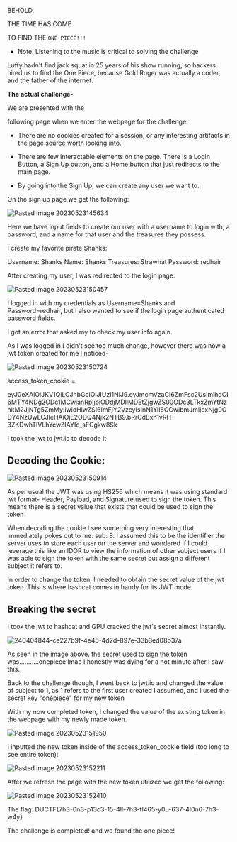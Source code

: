 BEHOLD.

THE TIME HAS COME

TO FIND THE `ONE PIECE!!!`


- Note: Listening to the music is critical to solving the challenge



Luffy hadn't find jack squat in 25 years of his show running, so hackers hired us to find the One Piece, because Gold Roger was actually a coder, and the father of the internet.



**The actual challenge-**

We are presented with the 

following page when we enter the webpage for the challenge:





- There are no cookies created for a session, or any interesting artifacts in the page source worth looking into. 

- There are few interactable elements on the page. There is a Login Button, a Sign Up button, and a Home button that just redirects to the main page.

- By going into the Sign Up, we can create any user we want to.




 On the sign up page we get the following:
 

![Pasted image 20230523145634](https://github.com/GoldenEmp3R0R/DownUnderCTF-2022-Write-Up/assets/125948172/7dabc6be-8855-4f2f-a8f1-3f0409078530)


Here we have input fields to create our user with a username to login with, a password, and a name for that user and the treasures they possess.

I create my favorite pirate  Shanks:

Username: Shanks
Name: Shanks
Treasures: Strawhat
Password: redhair


After creating my user, I was redirected to the login page.


![Pasted image 20230523150457](https://github.com/GoldenEmp3R0R/DownUnderCTF-2022-Write-Up/assets/125948172/001d9243-ca23-400c-a60a-1777de0160a8)


I logged in with my credentials as Username=Shanks and Password=redhair, but I also wanted to see if the login page authenticated password fields.

I got an error that asked my to check my user info again.


As I was logged in I didn't see too much change, however there was now a jwt token created for me I noticed- 


![Pasted image 20230523150724](https://github.com/GoldenEmp3R0R/DownUnderCTF-2022-Write-Up/assets/125948172/40d4b8b0-22d9-4d39-bf8f-4e4315646b8e)


access_token_cookie =

eyJ0eXAiOiJKV1QiLCJhbGciOiJIUzI1NiJ9.eyJmcmVzaCI6ZmFsc2UsImlhdCI6MTY4NDg2ODc1MCwianRpIjoiODdjMDllMDEtZjgwZS00ODc3LTkxZmYtNzhkM2JjNTg5ZmMyIiwidHlwZSI6ImFjY2VzcyIsInN1YiI6OCwibmJmIjoxNjg0ODY4NzUwLCJleHAiOjE2ODQ4Njk2NTB9.bRrCdBxn1vRH-3ZKDwhTIVLhYcwZIAYIc_sFCgkw8Sk


I took the jwt to jwt.io to decode it


## Decoding the Cookie:


![Pasted image 20230523150914](https://github.com/GoldenEmp3R0R/DownUnderCTF-2022-Write-Up/assets/125948172/143e32b8-0fc2-4e21-bf27-87c771725270)



As per usual the JWT was using HS256 which means it was using standard jwt format- Header, Payload, and Signature used to sign the token. This means there is a secret value that exists that could be used to sign the token


When decoding the cookie I see something very interesting that immediately pokes out to me: sub: 8. I assumed this to be the identifier the server uses to store each user on the server and wondered if I could leverage this like an IDOR to view the information of other subject users if I was able to sign the token with the same secret but assign a different subject it refers to. 


In order to change the token, I needed to obtain the secret value of the jwt token. This is where hashcat comes in handy for its JWT mode.


## Breaking the secret 

I took the jwt to hashcat and GPU cracked the jwt's secret almost instantly.


![240404844-ce227b9f-4e45-4d2d-897e-33b3ed08b37a](https://github.com/GoldenEmp3R0R/DownUnderCTF-2022-Write-Up/assets/125948172/d4730ad2-f3ab-4904-a1ff-97b18244bff1)


As seen in the image above. the secret used to sign the token was...........onepiece lmao I honestly was dying for a hot minute after I saw this.


Back to the challenge though, I went back to jwt.io and changed the value of subject to 1, as 1 refers to the first user created I assumed, and I used the secret key "onepiece" for my new token 


With my now completed token, I changed the value of the existing token in the webpage with my newly made token.


![Pasted image 20230523151950](https://github.com/GoldenEmp3R0R/DownUnderCTF-2022-Write-Up/assets/125948172/d1f6a3b2-758c-48bd-91e9-804a778d0368)




I inputted the new token inside of the access_token_cookie field (too long to see entire token):


![Pasted image 20230523152211](https://github.com/GoldenEmp3R0R/DownUnderCTF-2022-Write-Up/assets/125948172/613db4fa-d2d8-4760-9a64-5dd5c7a13d80)



After we refresh the page with the new token utilized we get the following:


![Pasted image 20230523152410](https://github.com/GoldenEmp3R0R/DownUnderCTF-2022-Write-Up/assets/125948172/0c89d539-e60a-48f0-a586-eaff32ed5ecb)



The flag: DUCTF{7h3-0n3-p13c3-15-4ll-7h3-fl465-y0u-637-4l0n6-7h3-w4y}

The challenge is completed! and we found the one piece!











